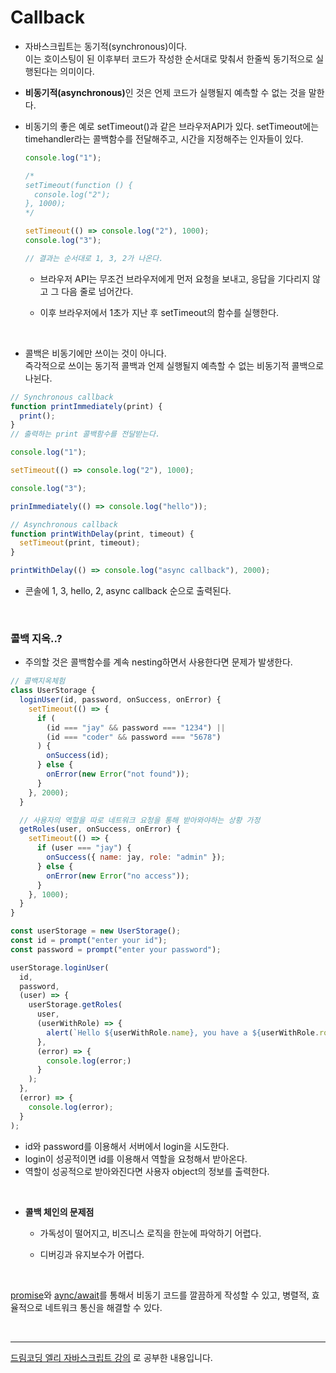 # Callback

- 자바스크립트는 동기적(synchronous)이다.<br> 이는 호이스팅이 된 이후부터 코드가 작성한 순서대로 맞춰서 한줄씩 동기적으로 실행된다는 의미이다.

- <b>비동기적(asynchronous)</b>인 것은 언제 코드가 실행될지 예측할 수 없는 것을 말한다.

- 비동기의 좋은 예로 setTimeout()과 같은 브라우저API가 있다.
  setTimeout에는 timehandler라는 콜백함수를 전달해주고, 시간을 지정해주는 인자들이 있다.

  ```javascript
  console.log("1");

  /*
  setTimeout(function () {
    console.log("2");
  }, 1000);
  */

  setTimeout(() => console.log("2"), 1000);
  console.log("3");

  // 결과는 순서대로 1, 3, 2가 나온다.
  ```

  - 브라우저 API는 무조건 브라우저에게 먼저 요청을 보내고, 응답을 기다리지 않고 그 다음 줄로 넘어간다.

  - 이후 브라우저에서 1초가 지난 후 setTimeout의 함수를 실행한다.

  <br>

- 콜백은 비동기에만 쓰이는 것이 아니다.<br> 즉각적으로 쓰이는 동기적 콜백과 언제 실행될지 예측할 수 없는 비동기적 콜백으로 나뉜다.

```javascript
// Synchronous callback
function printImmediately(print) {
  print();
}
// 출력하는 print 콜백함수를 전달받는다.

console.log("1");

setTimeout(() => console.log("2"), 1000);

console.log("3");

prinImmediately(() => console.log("hello"));

// Asynchronous callback
function printWithDelay(print, timeout) {
  setTimeout(print, timeout);
}

printWithDelay(() => console.log("async callback"), 2000);
```

- 콘솔에 1, 3, hello, 2, async callback 순으로 출력된다.

<br>

### 콜백 지옥..?

- 주의할 것은 콜백함수를 계속 nesting하면서 사용한다면 문제가 발생한다.

```javascript
// 콜백지옥체험
class UserStorage {
  loginUser(id, password, onSuccess, onError) {
    setTimeout(() => {
      if (
        (id === "jay" && password === "1234") ||
        (id === "coder" && password === "5678")
      ) {
        onSuccess(id);
      } else {
        onError(new Error("not found"));
      }
    }, 2000);
  }

  // 사용자의 역할을 따로 네트워크 요청을 통해 받아와야하는 상황 가정
  getRoles(user, onSuccess, onError) {
    setTimeout(() => {
      if (user === "jay") {
        onSuccess({ name: jay, role: "admin" });
      } else {
        onError(new Error("no access"));
      }
    }, 1000);
  }
}

const userStorage = new UserStorage();
const id = prompt("enter your id");
const password = prompt("enter your password");

userStorage.loginUser(
  id,
  password,
  (user) => {
    userStorage.getRoles(
      user,
      (userWithRole) => {
        alert(`Hello ${userWithRole.name}, you have a ${userWithRole.role} role`)
      },
      (error) => {
        console.log(error;)
      }
    );
  },
  (error) => {
    console.log(error);
  }
);
```

- id와 password를 이용해서 서버에서 login을 시도한다.
- login이 성공적이면 id를 이용해서 역할을 요청해서 받아온다.
- 역할이 성공적으로 받아와진다면 사용자 object의 정보를 출력한다.

<br>

- <b>콜백 체인의 문제점</b>

  - 가독성이 떨어지고, 비즈니스 로직을 한눈에 파악하기 어렵다.

  - 디버깅과 유지보수가 어렵다.

<br>

[promise]()와 [aync/await]()를 통해서 비동기 코드를 깔끔하게 작성할 수 있고, 병렬적, 효율적으로 네트워크 통신을 해결할 수 있다.

<br>
<hr>
<a href="https://www.youtube.com/watch?v=s1vpVCrT8f4&list=PLv2d7VI9OotTVOL4QmPfvJWPJvkmv6h-2&index=11">드림코딩 엘리 자바스크립트 강의</a> 로 공부한 내용입니다.
